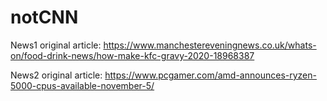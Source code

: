 # notCNN
News1 original article: https://www.manchestereveningnews.co.uk/whats-on/food-drink-news/how-make-kfc-gravy-2020-18968387

News2 original article: https://www.pcgamer.com/amd-announces-ryzen-5000-cpus-available-november-5/
